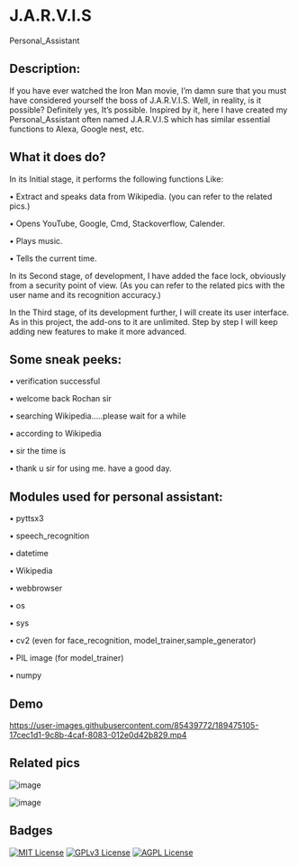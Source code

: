 
# J.A.R.V.I.S

Personal_Assistant

## Description:

If you have ever watched the Iron Man movie, I’m damn sure that you must have considered yourself the boss of J.A.R.V.I.S.
Well, in reality, is it possible?
Definitely yes, It’s possible.
Inspired by it, here I have created my Personal_Assistant often named J.A.R.V.I.S which has similar essential functions to Alexa, Google nest, etc.

## What it does do?
In its Initial stage, it performs the following functions
Like:

•	Extract and speaks data from Wikipedia. (you can refer to the related pics.)

•	Opens YouTube, Google, Cmd, Stackoverflow, Calender. 

•	Plays music.

•	Tells the current time.

In its Second stage, of development, I have added the face lock, obviously from a security point of view. (As you can refer to the related pics with the user name and its recognition accuracy.) 

In the Third stage, of its development further, I will create its user interface.
 As in this project, the add-ons to it are unlimited. Step by step I will keep adding new features to make it more advanced.

## Some sneak peeks:

•	verification successful

•	welcome back Rochan sir

•	searching Wikipedia.....please wait for a while

•	according to Wikipedia

•	sir the time is

•	thank u sir for using me. have a good day.

## Modules used for personal assistant:     

•	pyttsx3

•	speech_recognition

•	datetime

•	Wikipedia

•	webbrowser

•	os

•	sys

•	cv2 (even for face_recognition, model_trainer,sample_generator)

•	PIL image (for model_trainer)

•	numpy
## Demo


https://user-images.githubusercontent.com/85439772/189475105-17cec1d1-9c8b-4caf-8083-012e0d42b829.mp4


## Related pics
![image](https://user-images.githubusercontent.com/85439772/187085645-46f4430c-06e8-42ca-851a-4927b038f674.png)


![image](https://user-images.githubusercontent.com/85439772/187085636-1828e264-bb99-4de7-b6e1-e94dfb0e565b.png)

## Badges


[![MIT License](https://img.shields.io/badge/License-MIT-green.svg)](https://choosealicense.com/licenses/mit/)
[![GPLv3 License](https://img.shields.io/badge/License-GPL%20v3-yellow.svg)](https://opensource.org/licenses/)
[![AGPL License](https://img.shields.io/badge/license-AGPL-blue.svg)](http://www.gnu.org/licenses/agpl-3.0)
